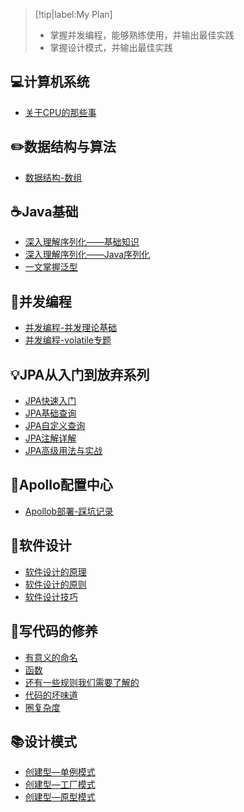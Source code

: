 > [!tip|label:My Plan]
>
> - 掌握并发编程，能够熟练使用，并输出最佳实践
> - 掌握设计模式，并输出最佳实践

## 💻计算机系统

- [关于CPU的那些事](计算机基础/关于CPU的那些事.md)

## ✏️数据结构与算法

- [数据结构-数组](数据结构与算法/数据结构-数组.md)

## ☕Java基础

- [深入理解序列化——基础知识](编程语言/深入理解序列化——基础知识.md)
- [深入理解序列化——Java序列化](编程语言/深入理解序列化——Java序列化.md)
- [一文掌握泛型](编程语言/一文掌握泛型.md)

## 🎨并发编程

- [并发编程-并发理论基础](编程语言/并发编程—并发理论基础.md)
- [并发编程-volatile专题](编程语言/并发编程-volatile专题.md)

## 💡JPA从入门到放弃系列

- [JPA快速入门](Spring/JPA从入门到放弃系列/JPA快速入门.md)
- [JPA基础查询](Spring/JPA从入门到放弃系列/JPA基础查询.md)
- [JPA自定义查询](Spring/JPA从入门到放弃系列/JPA自定义查询.md)
- [JPA注解详解](Spring/JPA从入门到放弃系列/JPA注解详解.md)
- [JPA高级用法与实战](Spring/JPA从入门到放弃系列/JPA高级用法与实战.md)

## 🔧Apollo配置中心

- [Apollob部署-踩坑记录](微服务/配置中心/apollo-踩坑记录.md)

## 🍉软件设计

- [软件设计的原理](程序设计/软件设计的原理.md)
- [软件设计的原则](程序设计/软件设计原则.md)
- [软件设计技巧](程序设计/软件设计技巧.md)

## 📐写代码的修养

- [有意义的命名](程序设计/有意义的命名.md)
- [函数](程序设计/函数.md)
- [还有一些规则我们需要了解的](程序设计/还有一些规则我们需要了解的.md)
- [代码的坏味道](程序设计/代码的坏味道.md)
- [圈复杂度](程序设计/圈复杂度.md)

## 📚设计模式

- [创建型—单例模式](程序设计/设计模式—单例模式.md)
- [创建型—工厂模式](程序设计/设计模式—工厂模式.md)
- [创建型—原型模式](程序设计/设计模式—原型模式.md)